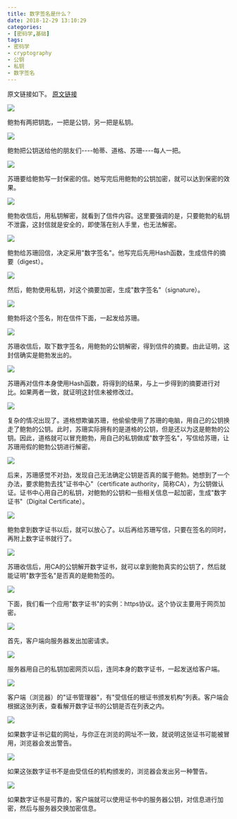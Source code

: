 ```yaml
---
title: 数字签名是什么？
date: 2018-12-29 13:10:29
categories:
- [密码学,基础]
tags:
- 密码学
- cryptography
- 公钥
- 私钥
- 数字签名
---
```

原文链接如下。
[原文链接](http://www.ruanyifeng.com/blog/2011/08/what_is_a_digital_signature.html)

<!--more-->

![](/images/cryptography/0_0.png)

鲍勃有两把钥匙，一把是公钥，另一把是私钥。

![](/images/cryptography/0_1.png)

鲍勃把公钥送给他的朋友们----帕蒂、道格、苏珊----每人一把。

![](/images/cryptography/0_2.png)

苏珊要给鲍勃写一封保密的信。她写完后用鲍勃的公钥加密，就可以达到保密的效果。

![](/images/cryptography/0_3.png)

鲍勃收信后，用私钥解密，就看到了信件内容。这里要强调的是，只要鲍勃的私钥不泄露，这封信就是安全的，即使落在别人手里，也无法解密。

![](/images/cryptography/0_4.png)

鲍勃给苏珊回信，决定采用"数字签名"。他写完后先用Hash函数，生成信件的摘要（digest）。

![](/images/cryptography/0_5.png)

然后，鲍勃使用私钥，对这个摘要加密，生成"数字签名"（signature）。

![](/images/cryptography/0_6.png)

鲍勃将这个签名，附在信件下面，一起发给苏珊。

![](/images/cryptography/0_7.png)

苏珊收信后，取下数字签名，用鲍勃的公钥解密，得到信件的摘要。由此证明，这封信确实是鲍勃发出的。

![](/images/cryptography/0_8.png)

苏珊再对信件本身使用Hash函数，将得到的结果，与上一步得到的摘要进行对比。如果两者一致，就证明这封信未被修改过。

![](/images/cryptography/0_9.png)

复杂的情况出现了。道格想欺骗苏珊，他偷偷使用了苏珊的电脑，用自己的公钥换走了鲍勃的公钥。此时，苏珊实际拥有的是道格的公钥，但是还以为这是鲍勃的公钥。因此，道格就可以冒充鲍勃，用自己的私钥做成"数字签名"，写信给苏珊，让苏珊用假的鲍勃公钥进行解密。

![](/images/cryptography/0_10.png)

后来，苏珊感觉不对劲，发现自己无法确定公钥是否真的属于鲍勃。她想到了一个办法，要求鲍勃去找"证书中心"（certificate authority，简称CA），为公钥做认证。证书中心用自己的私钥，对鲍勃的公钥和一些相关信息一起加密，生成"数字证书"（Digital Certificate）。

![](/images/cryptography/0_11.png)

鲍勃拿到数字证书以后，就可以放心了。以后再给苏珊写信，只要在签名的同时，再附上数字证书就行了。

![](/images/cryptography/0_12.png)

苏珊收信后，用CA的公钥解开数字证书，就可以拿到鲍勃真实的公钥了，然后就能证明"数字签名"是否真的是鲍勃签的。

![](/images/cryptography/0_13.jpg)

下面，我们看一个应用"数字证书"的实例：https协议。这个协议主要用于网页加密。

![](/images/cryptography/0_14.png)

首先，客户端向服务器发出加密请求。

![](/images/cryptography/0_15.png)

服务器用自己的私钥加密网页以后，连同本身的数字证书，一起发送给客户端。

![](/images/cryptography/0_16.png)

客户端（浏览器）的"证书管理器"，有"受信任的根证书颁发机构"列表。客户端会根据这张列表，查看解开数字证书的公钥是否在列表之内。

![](/images/cryptography/0_17.png)

如果数字证书记载的网址，与你正在浏览的网址不一致，就说明这张证书可能被冒用，浏览器会发出警告。

![](/images/cryptography/0_18.jpg)

如果这张数字证书不是由受信任的机构颁发的，浏览器会发出另一种警告。

![](/images/cryptography/0_19.png)

如果数字证书是可靠的，客户端就可以使用证书中的服务器公钥，对信息进行加密，然后与服务器交换加密信息。






